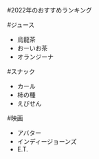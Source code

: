 #2022年のおすすめランキング

#ジュース
- 烏龍茶
- おーいお茶
- オランジーナ

#スナック
- カール
- 柿の種
- えびせん

#映画
- アバター
- インディージョーンズ
- E.T.
